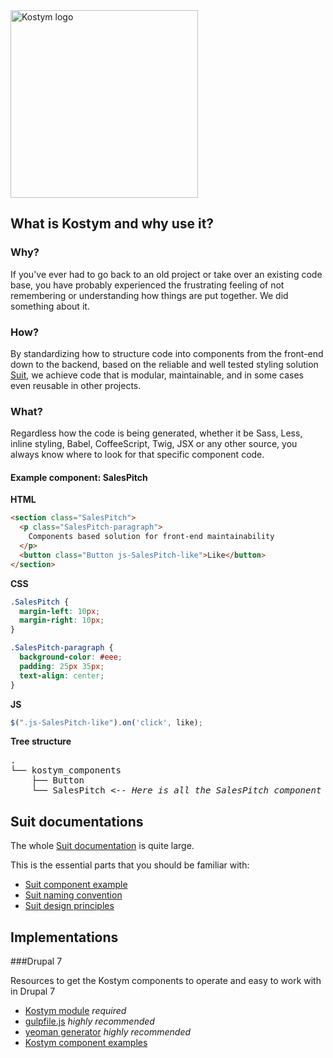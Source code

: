 <img src="http://imgh.us/Kostym_logo.svg" alt="Kostym logo" title="Kostym - Dressed maintainability" width="300"/>


## What is Kostym and why use it?

### Why?

If you've ever had to go back to an old project or take over an existing code base, you have probably experienced the frustrating feeling of not remembering or understanding how things are put together. We did something about it.

### How?

By standardizing how to structure code into components from the front-end down to the backend, based on the reliable and well tested styling solution [Suit](https://github.com/suitcss/suit), we achieve code that is modular, maintainable, and in some cases even reusable in other projects. 

### What?

Regardless how the code is being generated, whether it be Sass, Less, inline styling, Babel, CoffeeScript, Twig, JSX or any other source, you always know where to look for that specific component code. 

#### Example component: SalesPitch

**HTML**

``` html
<section class="SalesPitch">
  <p class="SalesPitch-paragraph">
    Components based solution for front-end maintainability
  </p>
  <button class="Button js-SalesPitch-like">Like</button>
</section>
``` 

**CSS**

``` css
.SalesPitch {
  margin-left: 10px;
  margin-right: 10px;
}

.SalesPitch-paragraph {
  background-color: #eee;
  padding: 25px 35px;
  text-align: center;
}
```
**JS**

``` js
$(".js-SalesPitch-like").on('click', like);
```

**Tree structure**

<pre>
.
└── kostym_components
    ├── Button
    └── SalesPitch <-- <i>Here is all the SalesPitch component code</i>
</pre>

## Suit documentations
The whole [Suit documentation](https://github.com/suitcss/suit) is quite large.

This is the essential parts that you should be familiar with:

* [Suit component example](https://github.com/suitcss/suit#example)
* [Suit naming convention](https://github.com/suitcss/suit/blob/master/doc/naming-conventions.md)
* [Suit design principles](https://github.com/suitcss/suit/blob/master/doc/design-principles.md)

## Implementations
###Drupal 7

Resources to get the Kostym components to operate and easy to work with in Drupal 7

* [Kostym module](https://github.com/kostym/drupal-7-module) *required*
* [gulpfile.js](https://github.com/kostym/drupal-7-gulpfile.js) *highly recommended*
* [yeoman generator](https://github.com/kostym/drupal-7-yeoman-generator) *highly recommended*
* [Kostym component examples](https://github.com/kostym/drupal-7-examples)
